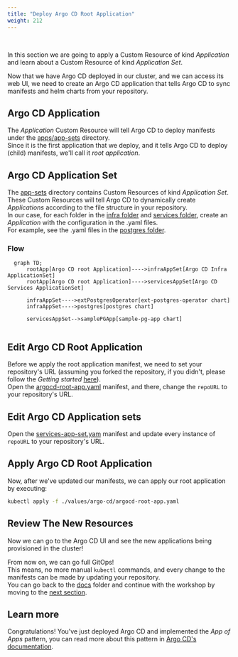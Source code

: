 ```yaml
---
title: "Deploy Argo CD Root Application"
weight: 212
---
```

<br>

In this section we are going to apply a Custom Resource of kind _Application_ and learn about a Custom Resource of kind _Application Set_.  

Now that we have Argo CD deployed in our cluster, and we can access its web UI, we need to create an Argo CD application that tells Argo CD to sync manifests and helm charts from your repository.

## Argo CD Application

The _Application_ Custom Resource will tell Argo CD to deploy manifests under the [apps/app-sets](../apps/app-sets) directory.  
Since it is the first application that we deploy, and it tells Argo CD to deploy (child) manifests, we'll call it _root application_.

## Argo CD Application Set

The [app-sets](../apps/app-sets) directory contains
Custom Resources of kind _Application Set_.  
These Custom Resources will tell Argo CD to dynamically create _Applications_ according to the file structure in your repository.  
In our case, for each folder in the [infra folder](../apps/infra) and [services folder](../apps/services), create an _Application_ with the configuration in the .yaml files.  
For example, see the .yaml files in the [postgres folder](../apps/infra/postgres).  

### Flow

```mermaid
  graph TD;
      rootApp[Argo CD root Application]---->infraAppSet[Argo CD Infra ApplicationSet]
      rootApp[Argo CD root Application]---->servicesAppSet[Argo CD Services ApplicationSet]
      
      infraAppSet---->extPostgresOperator[ext-postgres-operator chart]
      infraAppSet---->postgres[postgres chart]

      servicesAppSet-->samplePGApp[sample-pg-app chart]
      
```

## Edit Argo CD Root Application

Before we apply the root application manifest, we need to set your repository's URL (assuming you forked the repository, if you didn't, please follow the _Getting started_ [here](../README.md#getting-started)).  
Open the [argocd-root-app.yaml](./values/argo-cd/argocd-root-app.yaml) manifest, and there, change the `repoURL` to your repository's URL.  

## Edit Argo CD Application sets

Open the [services-app-set.yam](apps/app-sets/services-app-set.yam) manifest and update every instance of `repoURL` to your repository's URL.

## Apply Argo CD Root Application

Now, after we've updated our manifests, we can apply our root application by executing:

```sh
kubectl apply -f ./values/argo-cd/argocd-root-app.yaml
```

## Review The New Resources

Now we can go to the Argo CD UI and see the new applications being provisioned in the cluster!  

From now on, we can go full GitOps!  
This means, no more manual `kubectl` commands, and every change to the manifests can be made by updating your repository.  
You can go back to the [docs](../docs) folder and continue with the workshop by moving to the [next section](../docs/02_create_postgres_database.md).

## Learn more

Congratulations! You've just deployed Argo CD and implemented the _App of Apps_ pattern, you can read more about this pattern in [Argo CD's documentation](https://argo-cd.readthedocs.io/en/stable/operator-manual/declarative-setup/#app-of-apps).
